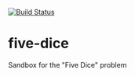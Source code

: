 [![Build Status](https://travis-ci.org/jsmigel/five-dice.svg)](https://travis-ci.org/jsmigel/five-dice)

# five-dice
Sandbox for the "Five Dice" problem
